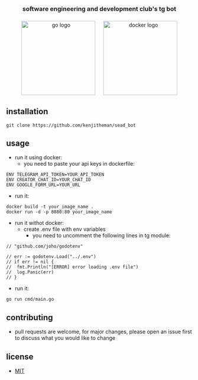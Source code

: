 <h3 align="center">software engineering and development club's tg bot</h3>

###

<div align="center">
  <img src="https://cdn.jsdelivr.net/gh/devicons/devicon/icons/go/go-original.svg" height="200" alt="go logo"  />
  <img width="15" />
  <img src="https://cdn.jsdelivr.net/gh/devicons/devicon/icons/docker/docker-original.svg" height="200" alt="docker logo"  />
</div>

###

## installation

```
git clone https://github.com/kenjitheman/sead_bot
```

## usage

- run it using docker:
    - you need to paste your api keys in dockerfile:

```
ENV TELEGRAM_API_TOKEN=YOUR_API_TOKEN
ENV CREATOR_CHAT_ID=YOUR_CHAT_ID
ENV GOOGLE_FORM_URL=YOUR_URL
```

- run it:

```
docker build -t your_image_name .
docker run -d -p 8080:80 your_image_name
```

- run it withot docker:
    - create .env file with env variables
        - you need to uncomment the following lines in tg module:

```
// "github.com/joho/godotenv"
```

```
// err := godotenv.Load("../.env")
// if err != nil {
// 	fmt.Println("[ERROR] error loading .env file")
// 	log.Panic(err)
// }
```

- run it:

```
go run cmd/main.go
```

## contributing

- pull requests are welcome, for major changes, please open an issue first to
  discuss what you would like to change

## license

- [MIT](https://choosealicense.com/licenses/mit)
